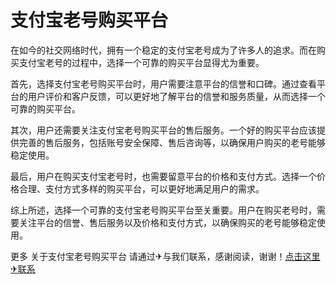 # 支付宝老号购买平台

在如今的社交网络时代，拥有一个稳定的支付宝老号成为了许多人的追求。而在购买支付宝老号的过程中，选择一个可靠的购买平台显得尤为重要。

首先，选择支付宝老号购买平台时，用户需要注意平台的信誉和口碑。通过查看平台的用户评价和客户反馈，可以更好地了解平台的信誉和服务质量，从而选择一个可靠的购买平台。

其次，用户还需要关注支付宝老号购买平台的售后服务。一个好的购买平台应该提供完善的售后服务，包括账号安全保障、售后咨询等，以确保用户购买的老号能够稳定使用。

最后，用户在购买支付宝老号时，也需要留意平台的价格和支付方式。选择一个价格合理、支付方式多样的购买平台，可以更好地满足用户的需求。

综上所述，选择一个可靠的支付宝老号购买平台至关重要。用户在购买老号时，需要关注平台的信誉、售后服务以及价格和支付方式，以确保购买的老号能够稳定使用。

更多 关于支付宝老号购买平台 请通过✈与我们联系，感谢阅读，谢谢！[点击这里✈联系](https://t.me/LM999bot)